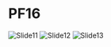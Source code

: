 # PF16
![Slide11](https://user-images.githubusercontent.com/92925909/141614983-8a48ac99-09ba-466d-bb82-dfc7995ac38a.png)
![Slide12](https://user-images.githubusercontent.com/92925909/141614988-33dbf368-7d02-4e7c-9e7c-d71edd216de5.png)
![Slide13](https://user-images.githubusercontent.com/92925909/141614990-d2d199e4-d7a6-4935-966c-9e3a57ccb30f.png)

